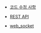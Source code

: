 * [코드 수정 사항](https://github.com/ckdqja135/Typescript-restful-starter/blob/master/mdfile/2020-04-08/%EC%BD%94%EB%93%9C%20%EC%88%98%EC%A0%9504-09.md)

* [REST API](https://github.com/ckdqja135/Typescript-restful-starter/blob/master/mdfile/2020-04-08/REST_API.md)

* [web_socket](https://github.com/ckdqja135/Typescript-restful-starter/blob/master/mdfile/2020-04-08/web_socket.md)
